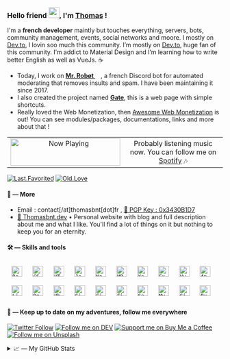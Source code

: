 <!--

   Hello friend
   If you copy my README GitHub profile, keep this note for credits mentions :D
    — Thomas Bnt (https://thomasbnt.dev)

-->


### Hello friend <img src="https://github.com/thomasbnt/thomasbnt/blob/me/assets/hi.gif" width="25px">, I'm [Thomas](https://thomasbnt.fr) ! 

I'm a **french developer** maintly but touches everything, servers, bots, community management, events, social networks and moore. I mostly on [Dev.to](https://dev.to/thomasbnt), I lovin soo much this community. I’m mostly on [Dev.to](https://dev.to/thomasbnt), huge fan of this community. I’m addict to Material Design and I’m learning how to write better English as well as VueJs. ☕

- Today, I work on **[Mr. Robøt <img src="https://github.com/thomasbnt/thomasbnt/blob/me/assets/mrrobot.png" width="13px">](https://mrrobot.app/)**, a french Discord bot for automated moderating that removes insults and spam. I have been maintaining it since 2017.
- I also created the project named **[Gate](https://gate.thomasbnt.fr/)**, this is a web page with simple shortcuts. 
- Really loved the Web Monetization, then [Awesome Web Monetization](https://github.com/thomasbnt/awesome-web-monetization) is out! You can see modules/packages, documentations, links and more about that !

<table align="center">
  <tr>
    <td align="center">
     <a href="https://np.thomasbnt.dev/now-playing?open"><img src="https://np.thomasbnt.dev/now-playing" width="256" height="64" alt="Now Playing"></a>
   </td>
   <td align="center">
   Probably listening music now. You can follow me on <a href="https://open.spotify.com/user/w522c32cigrl3ga1ia2ggru7s" target="_blank">Spotify</a> 🎶
   </td>
     </tr>
</table>

[![Last.Favorited](https://img.shields.io/badge/Last.Favorited-%231DB954.svg?&style=for-the-badge&logo=spotify&logoColor=white)](https://open.spotify.com/playlist/3xUATnkTWt9OSilK4E5eCW) [![Old.Love](https://img.shields.io/badge/Old.Love-%231DB954.svg?&style=for-the-badge&logo=spotify&logoColor=white)](https://open.spotify.com/playlist/58Er0NTDmf1N095ft86XBq)

#### 🎈 — More

- Email : contact[/at]thomasbnt[dot]fr , [🔑 PGP Key : 0x3430B1D7](https://thomasbnt.keybase.pub/keys/publickey_contact%40thomasbnt_fr.asc?dl=1)
- [🙌 Thomasbnt.dev](https://thomasbnt.dev) • Personal website with blog and full description about me and what I like. You'll find a lot of things on it but nothing to keep you for an eternity.


#### 🛠 — Skills and tools

<code><img style="margin: 10px" src="https://devicons.github.io/devicon/devicon.git/icons/bootstrap/bootstrap-plain.svg" alt="Bootstrap" height="25" /></code>
<code><img style="margin: 10px" src="https://devicons.github.io/devicon/devicon.git/icons/css3/css3-original-wordmark.svg" alt="CSS3" height="25" /></code>
<code><img style="margin: 10px" src="https://devicons.github.io/devicon/devicon.git/icons/html5/html5-original-wordmark.svg" alt="HTML5" height="25" /></code>
<code><img style="margin: 10px" src="https://devicons.github.io/devicon/devicon.git/icons/javascript/javascript-original.svg" alt="JavaScript" height="25" /></code>
<code><img style="margin: 10px" src="https://devicons.github.io/devicon/devicon.git/icons/nodejs/nodejs-original-wordmark.svg" alt="Node.js" height="25" /></code>
<code><img style="margin: 10px" src="https://devicon.dev/devicon.git/icons/npm/npm-original-wordmark.svg" alt="NPM" height="25" /></code>
<code><img style="margin: 10px" src="https://devicon.dev/devicon.git/icons/yarn/yarn-original.svg" alt="Yarn" height="25" /></code>
<code><img style="margin: 10px" src="https://devicons.github.io/devicon/devicon.git/icons/express/express-original-wordmark.svg" alt="Express.js" height="25" /></code>
<code><img style="margin: 10px" src="https://devicon.dev/devicon.git/icons/vuejs/vuejs-original.svg" alt="Vue.js" height="25" /></code>
<code><img style="margin: 10px" src="https://devicon.dev/devicon.git/icons/apache/apache-line.svg" alt="Apache" height="25" /></code>
<code><img style="margin: 10px" src="https://devicons.github.io/devicon/devicon.git/icons/linux/linux-original.svg" alt="Linux" height="25" /></code>
<code><img style="margin: 10px" src="https://devicon.dev/devicon.git/icons/debian/debian-original.svg" alt="Debian" height="25" /></code>
<code><img style="margin: 10px" src="https://devicon.dev/devicon.git/icons/ubuntu/ubuntu-plain.svg" alt="Ubuntu" height="25" /></code>
<code><img style="margin: 10px" src="https://devicon.dev/devicon.git/icons/gimp/gimp-original.svg" alt="Gimp" height="25" /></code>
<code><img style="margin: 10px" src="https://www.vectorlogo.zone/logos/figma/figma-icon.svg" alt="Figma" height="25" /></code>
<code><img style="margin: 10px" src="https://devicon.dev/devicon.git/icons/webstorm/webstorm-plain.svg" alt="Figma" height="25" /></code>
<code><img style="margin: 10px" src="https://devicons.github.io/devicon/devicon.git/icons/sass/sass-original.svg" alt="Sass" height="25" /></code>
<code><img style="margin: 10px" src="https://devicons.github.io/devicon/devicon.git/icons/mysql/mysql-original-wordmark.svg" alt="MySQL" height="25" /></code>
<code><img style="margin: 10px" src="https://www.vectorlogo.zone/logos/git-scm/git-scm-icon.svg" alt="Git" height="25" /></code>
<code><img style="margin: 10px" src="https://devicons.github.io/devicon/devicon.git/icons/ruby/ruby-original-wordmark.svg" alt="Ruby" height="25" /></code>


#### 🍃 — Keep up to date on my adventures, follow me everywhere

[![Twitter Follow](https://img.shields.io/twitter/follow/Thomasbnt_?color=%231DA1F2&label=Follow%20me&logo=Twitter&style=for-the-badge)](https://twitter.com/Thomasbnt_) [![Follow me on DEV](https://img.shields.io/badge/dev.to-%2308090A.svg?&style=for-the-badge&logo=dev.to&logoColor=white&alt=devto)](https://dev.to/thomasbnt) [![Support me on Buy Me a Coffee](https://img.shields.io/badge/Support%20me-☕-orange.svg?style=for-the-badge)](https://www.buymeacoffee.com/thomasbnt?via=thomasbnt) [![Follow me on Unsplash](https://img.shields.io/badge/See%20my%20photos%20on-Unsplash%20%F0%9F%93%B8-black?style=for-the-badge)](https://unsplash.com/@thomasbnt)

<details>
<summary>📈 — My GitHub Stats</summary>
<table>
  <tr>
    <td align="center">
      <img src="https://github-readme-stats.vercel.app/api/?username=thomasbnt&show_icons=true&hide_border=true&hide_title=true&count_private=true"/>
    </td>
    <td align="center">
      <img src="https://github-readme-stats.vercel.app/api/top-langs/?username=thomasbnt&layout=compact&hide_border=true"/>
    </td>
  </tr>
</table>
</details>


